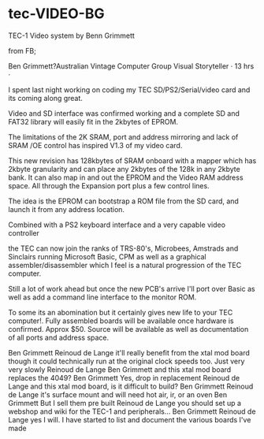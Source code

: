 # tec-VIDEO-BG
TEC-1 Video system by Benn Grimmett


from FB;

Ben Grimmett?Australian Vintage Computer Group
Visual Storyteller · 13 hrs · 
 
I spent last night working 
	on coding my TEC SD/PS2/Serial/video card 
	and its coming along great. 

Video and SD interface was confirmed working 
and a complete SD and FAT32 library will easily fit in the 2kbytes of EPROM. 

The limitations 
	of the 2K SRAM, port and address mirroring 
	and lack of SRAM /OE control 
	has inspired V1.3 of my video card.

This new revision has 
	128kbytes of SRAM onboard 
	with a mapper which has 2kbyte granularity 
	and can place any 2kbytes of the 128k in any 2kbyte bank. 
	It can also map in and out the EPROM 
	and the Video RAM address space. 
		All through the Expansion port plus a few control lines.

The idea is the EPROM can 
	bootstrap a ROM file from the SD card, 
	and launch it from any address location. 

Combined with 
	a PS2 keyboard interface 
	and a very capable video controller 

the TEC can now join the ranks 
	of TRS-80's, 
	Microbees, 
	Amstrads 
	and Sinclairs 
	running Microsoft Basic, CPM as well as a graphical assembler/disassembler 
	which I feel is a natural progression of the TEC computer.

Still a lot of work ahead 
but once the new PCB's arrive 
	I'll port over Basic as well 
	as add a command line interface to the monitor ROM. 

To some its an abomination 
	but it certainly gives new life to your TEC computer!. 
	Fully assembled boards will be available once hardware is confirmed. 
	Approx $50. 
	Source will be available as well as documentation of all ports and address space.


Ben Grimmett Reinoud de Lange 
	it'll really benefit from the xtal mod board 
	though it could technically run at the original clock speeds too. 
	Just very very slowly
Reinoud de Lange Ben Grimmett 
	and this xtal mod board replaces the 4049?
Ben Grimmett 
	Yes, drop in replacement
Reinoud de Lange 
	and this xtal mod board, is it difficult to build?
Ben Grimmett Reinoud de Lange 
	it's surface mount and will need hot air, ir, or an oven
Ben Grimmett 
	But I sell them pre built
Reinoud de Lange 
	you should set up a webshop and wiki for the TEC-1 and peripherals...
Ben Grimmett Reinoud de Lange 
	yes I will. 
	I have started to list and document the various boards I've made
  
  
